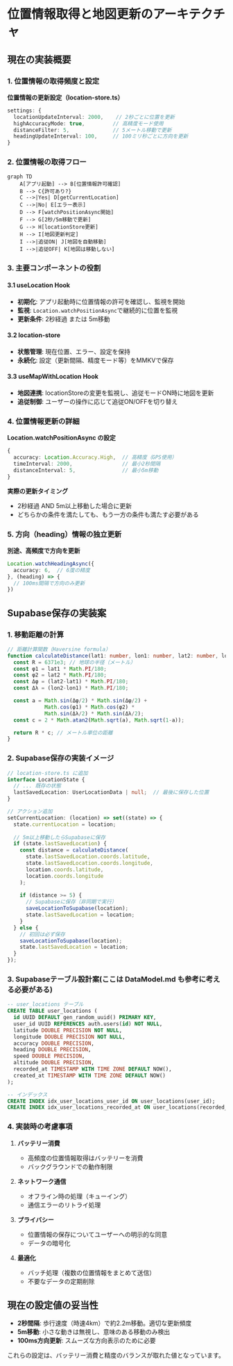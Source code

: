 # 位置情報取得と地図更新のアーキテクチャ

## 現在の実装概要

### 1. 位置情報の取得頻度と設定

**位置情報の更新設定（location-store.ts）**
```typescript
settings: {
  locationUpdateInterval: 2000,    // 2秒ごとに位置を更新
  highAccuracyMode: true,         // 高精度モード使用
  distanceFilter: 5,              // 5メートル移動で更新
  headingUpdateInterval: 100,     // 100ミリ秒ごとに方向を更新
}
```

### 2. 位置情報の取得フロー

```mermaid
graph TD
    A[アプリ起動] --> B[位置情報許可確認]
    B --> C{許可あり?}
    C -->|Yes| D[getCurrentLocation]
    C -->|No| E[エラー表示]
    D --> F[watchPositionAsync開始]
    F --> G[2秒/5m移動で更新]
    G --> H[locationStore更新]
    H --> I[地図更新判定]
    I -->|追従ON| J[地図を自動移動]
    I -->|追従OFF| K[地図は移動しない]
```

### 3. 主要コンポーネントの役割

#### 3.1 useLocation Hook
- **初期化**: アプリ起動時に位置情報の許可を確認し、監視を開始
- **監視**: `Location.watchPositionAsync`で継続的に位置を監視
- **更新条件**: 2秒経過 または 5m移動

#### 3.2 location-store
- **状態管理**: 現在位置、エラー、設定を保持
- **永続化**: 設定（更新間隔、精度モード等）をMMKVで保存

#### 3.3 useMapWithLocation Hook
- **地図連携**: locationStoreの変更を監視し、追従モードON時に地図を更新
- **追従制御**: ユーザーの操作に応じて追従ON/OFFを切り替え

### 4. 位置情報更新の詳細

**Location.watchPositionAsync の設定**
```typescript
{
  accuracy: Location.Accuracy.High,  // 高精度（GPS使用）
  timeInterval: 2000,                // 最小2秒間隔
  distanceInterval: 5,               // 最小5m移動
}
```

**実際の更新タイミング**
- 2秒経過 AND 5m以上移動した場合に更新
- どちらかの条件を満たしても、もう一方の条件も満たす必要がある

### 5. 方向（heading）情報の独立更新

**別途、高頻度で方向を更新**
```typescript
Location.watchHeadingAsync({
  accuracy: 6,  // 6度の精度
}, (heading) => {
  // 100ms間隔で方向のみ更新
})
```

## Supabase保存の実装案

### 1. 移動距離の計算

```typescript
// 距離計算関数（Haversine formula）
function calculateDistance(lat1: number, lon1: number, lat2: number, lon2: number): number {
  const R = 6371e3; // 地球の半径（メートル）
  const φ1 = lat1 * Math.PI/180;
  const φ2 = lat2 * Math.PI/180;
  const Δφ = (lat2-lat1) * Math.PI/180;
  const Δλ = (lon2-lon1) * Math.PI/180;

  const a = Math.sin(Δφ/2) * Math.sin(Δφ/2) +
            Math.cos(φ1) * Math.cos(φ2) *
            Math.sin(Δλ/2) * Math.sin(Δλ/2);
  const c = 2 * Math.atan2(Math.sqrt(a), Math.sqrt(1-a));

  return R * c; // メートル単位の距離
}
```

### 2. Supabase保存の実装イメージ

```typescript
// location-store.ts に追加
interface LocationState {
  // ... 既存の状態
  lastSavedLocation: UserLocationData | null;  // 最後に保存した位置
}

// アクション追加
setCurrentLocation: (location) => set((state) => {
  state.currentLocation = location;
  
  // 5m以上移動したらSupabaseに保存
  if (state.lastSavedLocation) {
    const distance = calculateDistance(
      state.lastSavedLocation.coords.latitude,
      state.lastSavedLocation.coords.longitude,
      location.coords.latitude,
      location.coords.longitude
    );
    
    if (distance >= 5) {
      // Supabaseに保存（非同期で実行）
      saveLocationToSupabase(location);
      state.lastSavedLocation = location;
    }
  } else {
    // 初回は必ず保存
    saveLocationToSupabase(location);
    state.lastSavedLocation = location;
  }
});
```

### 3. Supabaseテーブル設計案(ここは DataModel.md も参考に考える必要がある)

```sql
-- user_locations テーブル
CREATE TABLE user_locations (
  id UUID DEFAULT gen_random_uuid() PRIMARY KEY,
  user_id UUID REFERENCES auth.users(id) NOT NULL,
  latitude DOUBLE PRECISION NOT NULL,
  longitude DOUBLE PRECISION NOT NULL,
  accuracy DOUBLE PRECISION,
  heading DOUBLE PRECISION,
  speed DOUBLE PRECISION,
  altitude DOUBLE PRECISION,
  recorded_at TIMESTAMP WITH TIME ZONE DEFAULT NOW(),
  created_at TIMESTAMP WITH TIME ZONE DEFAULT NOW()
);

-- インデックス
CREATE INDEX idx_user_locations_user_id ON user_locations(user_id);
CREATE INDEX idx_user_locations_recorded_at ON user_locations(recorded_at);
```

### 4. 実装時の考慮事項

1. **バッテリー消費**
   - 高頻度の位置情報取得はバッテリーを消費
   - バックグラウンドでの動作制限

2. **ネットワーク通信**
   - オフライン時の処理（キューイング）
   - 通信エラーのリトライ処理

3. **プライバシー**
   - 位置情報の保存についてユーザーへの明示的な同意
   - データの暗号化

4. **最適化**
   - バッチ処理（複数の位置情報をまとめて送信）
   - 不要なデータの定期削除

## 現在の設定値の妥当性

- **2秒間隔**: 歩行速度（時速4km）で約2.2m移動。適切な更新頻度
- **5m移動**: 小さな動きは無視し、意味のある移動のみ検出
- **100ms方向更新**: スムーズな方向表示のために必要

これらの設定は、バッテリー消費と精度のバランスが取れた値となっています。
